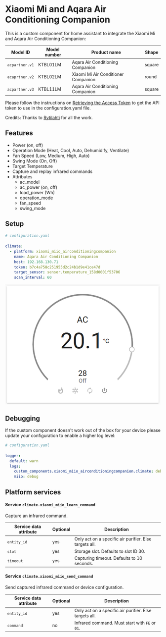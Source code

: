 # Xiaomi Mi and Aqara Air Conditioning Companion

This is a custom component for home assistant to integrate the Xiaomi Mi and Aqara Air Conditioning Companion:

| Model ID          | Model number | Product name                            | Shape    |
|-------------------|--------------|-----------------------------------------|----------|
| `acpartner.v1`    | KTBL01LM     | Aqara Air Conditioning Companion        | square   |
| `acaprtner.v2`    | KTBL02LM     | Xiaomi Mi Air Conditioner Companion     | round    |
| `acpartner.v3`    | KTBL11LM     | Aqara Air Conditioning Companion        | square   |

Please follow the instructions on [Retrieving the Access Token](https://www.home-assistant.io/components/vacuum.xiaomi_miio/#retrieving-the-access-token) to get the API token to use in the configuration.yaml file.

Credits: Thanks to [Rytilahti](https://github.com/rytilahti/python-miio) for all the work.

## Features
* Power (on, off)
* Operation Mode (Heat, Cool, Auto, Dehumidify, Ventilate)
* Fan Speed (Low, Medium, High, Auto)
* Swing Mode (On, Off)
* Target Temperature
* Capture and replay infrared commands
* Attributes
  - ac_model
  - ac_power (on, off)
  - load_power (Wh)
  - operation_mode
  - fan_speed
  - swing_mode

## Setup

```yaml
# configuration.yaml

climate:
  - platform: xiaomi_miio_airconditioningcompanion
    name: Aqara Air Conditioning Companion
    host: 192.168.130.71
    token: b7c4a758c251955d2c24b1d9e41ce47d
    target_sensor: sensor.temperature_158d0001f53706
    scan_interval: 60
```

![climate entity](climate.png "climate entity")

## Debugging

If the custom component doesn't work out of the box for your device please update your configuration to enable a higher log level:

```yaml
# configuration.yaml

logger:
  default: warn
  logs:
    custom_components.xiaomi_miio_airconditioningcompanion.climate: debug
    miio: debug
```

## Platform services

#### Service `climate.xiaomi_miio_learn_command`

Capture an infrared command.

| Service data attribute    | Optional | Description                                                          |
|---------------------------|----------|----------------------------------------------------------------------|
| `entity_id`               |      yes | Only act on a specific air purifier. Else targets all.               |
| `slot`                    |      yes | Storage slot. Defaults to slot ID 30.                                |
| `timeout`                 |      yes | Capturing timeout. Defaults to 10 seconds.                           |

#### Service `climate.xiaomi_miio_send_command`

Send captured infrared command or device configuration.

| Service data attribute    | Optional | Description                                                          |
|---------------------------|----------|----------------------------------------------------------------------|
| `entity_id`               |      yes | Only act on a specific air purifier. Else targets all.               |
| `command`                 |       no | Infrared command. Must start with `FE` or `01`.                      |
